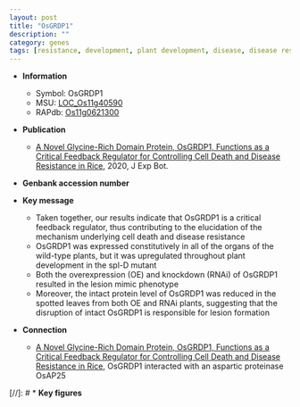 ```yaml
---
layout: post
title: "OsGRDP1"
description: ""
category: genes
tags: [resistance, development, plant development, disease, disease resistance, cell death, lesion, lesion mimic]
---
```


* **Information**  
    + Symbol: OsGRDP1  
    + MSU: [LOC_Os11g40590](http://rice.plantbiology.msu.edu/cgi-bin/ORF_infopage.cgi?orf=LOC_Os11g40590)  
    + RAPdb: [Os11g0621300](http://rapdb.dna.affrc.go.jp/viewer/gbrowse_details/irgsp1?name=Os11g0621300)  

* **Publication**  
    + [A Novel Glycine-Rich Domain Protein, OsGRDP1, Functions as a Critical Feedback Regulator for Controlling Cell Death and Disease Resistance in Rice](http://www.ncbi.nlm.nih.gov/pubmed?term=A+Novel+Glycine-Rich+Domain+Protein,+OsGRDP1,+Functions+as+a+Critical+Feedback+Regulator+for+Controlling+Cell+Death+and+Disease+Resistance+in+Rice%5BTitle%5D), 2020, J Exp Bot.

* **Genbank accession number**  

* **Key message**  
    + Taken together, our results indicate that OsGRDP1 is a critical feedback regulator, thus contributing to the elucidation of the mechanism underlying cell death and disease resistance
    + OsGRDP1 was expressed constitutively in all of the organs of the wild-type plants, but it was upregulated throughout plant development in the spl-D mutant
    + Both the overexpression (OE) and knockdown (RNAi) of OsGRDP1 resulted in the lesion mimic phenotype
    + Moreover, the intact protein level of OsGRDP1 was reduced in the spotted leaves from both OE and RNAi plants, suggesting that the disruption of intact OsGRDP1 is responsible for lesion formation

* **Connection**  
    + [A Novel Glycine-Rich Domain Protein, OsGRDP1, Functions as a Critical Feedback Regulator for Controlling Cell Death and Disease Resistance in Rice](http://www.ncbi.nlm.nih.gov/pubmed?term=A+Novel+Glycine-Rich+Domain+Protein,+OsGRDP1,+Functions+as+a+Critical+Feedback+Regulator+for+Controlling+Cell+Death+and+Disease+Resistance+in+Rice%5BTitle%5D),  OsGRDP1 interacted with an aspartic proteinase OsAP25

[//]: # * **Key figures**  



